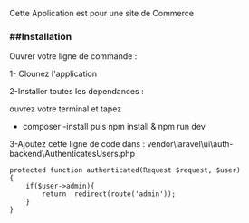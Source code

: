 <p>Cette Application est pour une site de Commerce</p>
<h3>##Installation</h3>
Ouvrer votre ligne de commande :
<p>1- Clounez l'application</p>

<p>2-Installer toutes les dependances :</p>
ouvrez votre terminal et tapez
<ul>
    <li><span style="color :'red'"> composer -install</span> puis npm install & npm run dev</li>
</ul>
<p>3-Ajoutez cette ligne de code dans : vendor\laravel\ui\auth-backend\AuthenticatesUsers.php</p>

    protected function authenticated(Request $request, $user)
    {
        if($user->admin){
            return  redirect(route('admin'));
        }
    }
